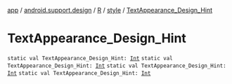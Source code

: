 [app](../../../index.md) / [android.support.design](../../index.md) / [R](../index.md) / [style](index.md) / [TextAppearance_Design_Hint](.)

# TextAppearance_Design_Hint

`static val TextAppearance_Design_Hint: `[`Int`](https://kotlinlang.org/api/latest/jvm/stdlib/kotlin/-int/index.html)
`static val TextAppearance_Design_Hint: `[`Int`](https://kotlinlang.org/api/latest/jvm/stdlib/kotlin/-int/index.html)
`static val TextAppearance_Design_Hint: `[`Int`](https://kotlinlang.org/api/latest/jvm/stdlib/kotlin/-int/index.html)
`static val TextAppearance_Design_Hint: `[`Int`](https://kotlinlang.org/api/latest/jvm/stdlib/kotlin/-int/index.html)